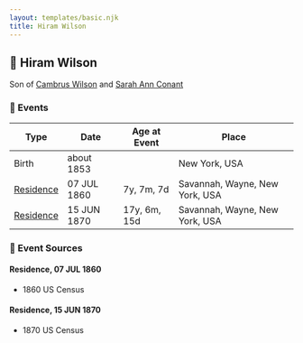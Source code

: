```yaml
---
layout: templates/basic.njk
title: Hiram Wilson
---
```

## 🔵 Hiram Wilson

Son of [Cambrus Wilson](/people/8/82575654) and [Sarah Ann Conant](/people/3/3929404)

### 📆 Events

Type | Date | Age at Event | Place
------ | ------ | ------ | ------
Birth | about 1853 |  | New York, USA
[Residence](#event-event-0) | 07 JUL 1860 | 7y, 7m, 7d | Savannah, Wayne, New York, USA
[Residence](#event-event-1) | 15 JUN 1870 | 17y, 6m, 15d | Savannah, Wayne, New York, USA

### 📰 Event Sources

#### <a id="event-event-0"></a> Residence, 07 JUL 1860
* 1860 US Census

#### <a id="event-event-1"></a> Residence, 15 JUN 1870
* 1870 US Census
